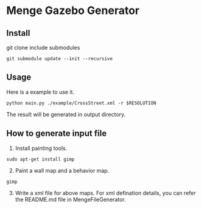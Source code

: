 # Menge Gazebo Generator

## Install
git clone include submodules
``` shell
git submodule update --init --recursive
```

## Usage

Here is a example to use it. 
``` shell
python main.py ./example/CrossStreet.xml -r $RESOLUTION
```

The result will be generated in output directory. 


## How to generate input file

1. Install painting tools.
``` shell
sudo apt-get install gimp
```

2. Paint a wall map and a behavior map.
``` shell
gimp
```

3. Write a xml file for above maps. For xml defination details, you can refer the README.md file in MengeFileGenerator. 

